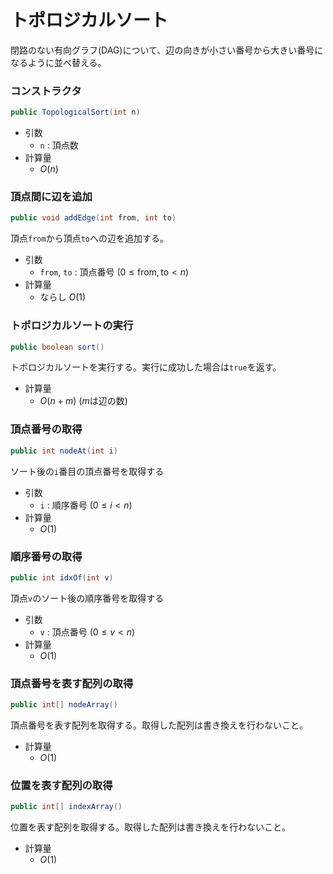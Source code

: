 # トポロジカルソート
閉路のない有向グラフ(DAG)について、辺の向きが小さい番号から大きい番号になるように並べ替える。

### コンストラクタ
```java
public TopologicalSort(int n)
```
- 引数
  - `n` : 頂点数
- 計算量
  - $O(n)$

### 頂点間に辺を追加
```java
public void addEdge(int from, int to)
```
頂点`from`から頂点`to`への辺を追加する。
- 引数
  - `from`, `to` : 頂点番号 $(0 \le \mathrm{from}, \mathrm{to} \lt n)$
- 計算量
  - ならし $O(1)$

### トポロジカルソートの実行
```java
public boolean sort()
```
トポロジカルソートを実行する。実行に成功した場合は`true`を返す。
- 計算量
  - $O(n+m)$ ($m$は辺の数)

### 頂点番号の取得
```java
public int nodeAt(int i)
```
ソート後の`i`番目の頂点番号を取得する
- 引数
  - `i` : 順序番号 $(0 \le i \lt n)$
- 計算量
  - $O(1)$

### 順序番号の取得
```java
public int idxOf(int v)
```
頂点`v`のソート後の順序番号を取得する
- 引数
  - `v` : 頂点番号 $(0 \le v \lt n)$
- 計算量
  - $O(1)$

### 頂点番号を表す配列の取得
```java
public int[] nodeArray()
```
頂点番号を表す配列を取得する。取得した配列は書き換えを行わないこと。
- 計算量
  - $O(1)$

### 位置を表す配列の取得
```java
public int[] indexArray()
```
位置を表す配列を取得する。取得した配列は書き換えを行わないこと。
- 計算量
  - $O(1)$
